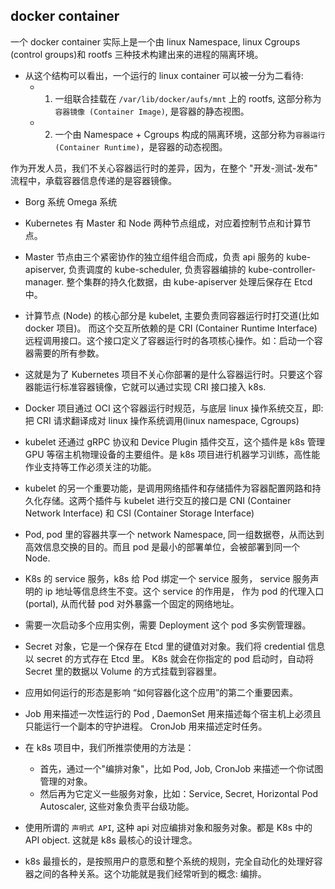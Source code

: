 ## docker container
一个 docker container 实际上是一个由 linux Namespace, linux Cgroups (control groups)和 rootfs 三种技术构建出来的进程的隔离环境。

* 从这个结构可以看出，一个运行的 linux container 可以被一分为二看待:
    * 1. 一组联合挂载在 `/var/lib/docker/aufs/mnt` 上的 rootfs, 这部分称为`容器镜像 (Container Image)`, 是容器的静态视图。
    * 2. 一个由 Namespace + Cgroups 构成的隔离环境，这部分称为`容器运行(Container Runtime)`，是容器的动态视图。

作为开发人员，我们不关心容器运行时的差异，因为，在整个 "开发-测试-发布" 流程中，承载容器信息传递的是容器镜像。

* Borg 系统 Omega 系统
* Kubernetes 有 Master 和 Node 两种节点组成，对应着控制节点和计算节点。
* Master 节点由三个紧密协作的独立组件组合而成，负责 api 服务的 kube-apiserver, 负责调度的 kube-scheduler, 负责容器编排的 kube-controller-manager. 整个集群的持久化数据，由 kube-apiserver 处理后保存在 Etcd 中。
* 计算节点 (Node) 的核心部分是 kubelet, 主要负责同容器运行时打交道(比如 docker 项目)。 而这个交互所依赖的是 CRI (Container Runtime Interface) 远程调用接口。这个接口定义了容器运行时的各项核心操作。如：启动一个容器需要的所有参数。
* 这就是为了 Kubernetes 项目不关心你部署的是什么容器运行时。只要这个容器能运行标准容器镜像，它就可以通过实现 CRI 接口接入 k8s.

* Docker 项目通过  OCI 这个容器运行时规范，与底层 linux 操作系统交互，即: 把 CRI 请求翻译成对 linux 操作系统调用(linux namespace, Cgroups)

* kubelet 还通过 gRPC 协议和 Device Plugin 插件交互，这个插件是 k8s 管理 GPU 等宿主机物理设备的主要组件。是 k8s 项目进行机器学习训练，高性能作业支持等工作必须关注的功能。

* kubelet 的另一个重要功能，是调用网络插件和存储插件为容器配置网路和持久化存储。这两个插件与 kubelet 进行交互的接口是 CNI (Container Network Interface) 和 CSI (Container Storage Interface)

* Pod, pod 里的容器共享一个 network Namespace, 同一组数据卷，从而达到高效信息交换的目的。而且 pod 是最小的部署单位，会被部署到同一个 Node.

* K8s 的 service 服务，k8s 给 Pod 绑定一个 service 服务， service 服务声明的 ip 地址等信息终生不变。这个 service 的作用是， 作为 pod 的代理入口 (portal), 从而代替 pod 对外暴露一个固定的网络地址。

* 需要一次启动多个应用实例，需要 Deployment 这个 pod 多实例管理器。

* Secret 对象，它是一个保存在 Etcd 里的键值对对象。我们将 credential 信息以 secret 的方式存在 Etcd 里。 K8s 就会在你指定的 pod 启动时，自动将 Secret 里的数据以 Volume 的方式挂载到容器里。

* 应用如何运行的形态是影响 “如何容器化这个应用”的第二个重要因素。

* Job 用来描述一次性运行的 Pod , DaemonSet 用来描述每个宿主机上必须且只能运行一个副本的守护进程。 CronJob 用来描述定时任务。

* 在 k8s 项目中，我们所推崇使用的方法是：
    * 首先，通过一个"编排对象"，比如 Pod, Job, CronJob 来描述一个你试图管理的对象。
    * 然后再为它定义一些服务对象，比如：Service, Secret, Horizontal Pod Autoscaler, 这些对象负责平台级功能。

* 使用所谓的 `声明式 API`, 这种 api 对应编排对象和服务对象。都是 K8s 中的API object. 这就是 k8s 最核心的设计理念。

* k8s 最擅长的，是按照用户的意愿和整个系统的规则，完全自动化的处理好容器之间的各种关系。这个功能就是我们经常听到的概念: 编排。 
